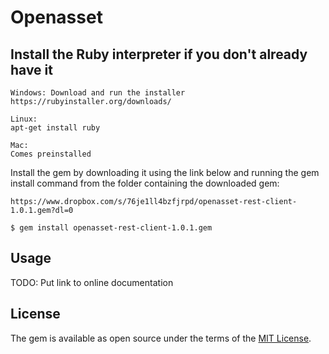 # Openasset

## Install the Ruby interpreter if you don't already have it

    Windows: Download and run the installer
    https://rubyinstaller.org/downloads/
    
    Linux:
    apt-get install ruby
    
    Mac:
    Comes preinstalled
    

Install the gem by downloading it using the link below and running the gem install command from the folder containing the downloaded gem:

    https://www.dropbox.com/s/76je1ll4bzfjrpd/openasset-rest-client-1.0.1.gem?dl=0
    
    $ gem install openasset-rest-client-1.0.1.gem

## Usage

TODO: Put link to online documentation


## License

The gem is available as open source under the terms of the [MIT License](http://opensource.org/licenses/MIT).

